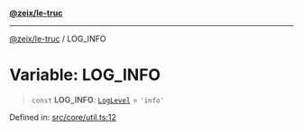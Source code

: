 [**@zeix/le-truc**](../README.md)

***

[@zeix/le-truc](../globals.md) / LOG\_INFO

# Variable: LOG\_INFO

> `const` **LOG\_INFO**: [`LogLevel`](../type-aliases/LogLevel.md) = `'info'`

Defined in: [src/core/util.ts:12](https://github.com/zeixcom/ui-element/blob/b9ddf83c928c93d84a49a796a2342da755e4896e/src/core/util.ts#L12)
